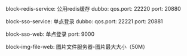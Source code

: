 block-redis-service:
    公用redis缓存
    dubbo:
        qos.port: 22220
        port: 20880
    
    
block-sso-service:
    单点登录
    dubbo:
        qos.port: 22221
        port: 20881
    
    
block-sso-web:
    单点登录
    port: 9000
    
    
block-img-file-web:
    图片文件服务器-图片最大大小（50M）
